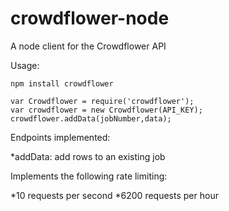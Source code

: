 # crowdflower-node
A node client for the Crowdflower API

Usage:

``npm install crowdflower``

```
var Crowdflower = require('crowdflower');
var crowdflower = new Crowdflower(API_KEY);
crowdflower.addData(jobNumber,data);
```

Endpoints implemented:

*addData: add rows to an existing job

Implements the following rate limiting:

*10 requests per second
*6200 requests per hour